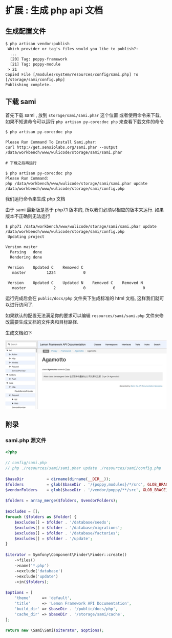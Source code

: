 # 扩展 : 生成 php api 文档

## 生成配置文件

```
$ php artisan vendor:publish
 Which provider or tag's files would you like to publish?:
  ...
  [20] Tag: poppy-framework
  [21] Tag: poppy-module
 > 21
Copied File [/modules/system/resources/config/sami.php] To [/storage/sami/config.php]
Publishing complete.
```

## 下载 sami

首先下载 sami , 放到 `storage/sami/sami.phar` 这个位置
或者使用命令来下载, 如果不知道命令可以运行 `php artisan py-core:doc php`
来查看下载文件的命令

```
$ php artisan py-core:doc php

Please Run Command To Install Sami.phar:
curl http://get.sensiolabs.org/sami.phar --output /data/workbench/www/wulicode/storage/sami/sami.phar

# 下载之后再运行

$ php artisan py-core:doc php
Please Run Command:
php /data/workbench/www/wulicode/storage/sami/sami.phar update /data/workbench/www/wulicode/storage/sami/config.php
```


我们运行命令来生成 php 文档

由于 sami 最新版是基于 php7.1 版本的, 所以我们必须以相应的版本来运行.
如果版本不正确则无法运行

```
$ php71 /data/workbench/www/wulicode/storage/sami/sami.phar update /data/workbench/www/wulicode/storage/sami/config.php
 Updating project

Version master
  Parsing   done
  Rendering done

 Version    Updated C    Removed C
   master         1224            0

 Version    Updated C    Updated N    Removed C    Removed N
   master            2            0            0            0
```

运行完成后会在 `public/docs/php` 文件夹下生成标准的 html 文档,
这样我们就可以进行访问了.

如果默认的配置无法满足你的要求可以编辑 `resources/sami/sami.php`
文件来修改需要生成文档的文件夹和目标路径.

生成文档如下

![023624](./media/15810398480492/023624.png)

## 附录

### sami.php 源文件

```php
<?php

// config/sami.php
// php ./resources/sami/sami.phar update ./resources/sami/config.php

$baseDir          = dirname(dirname(__DIR__));
$folders          = glob($baseDir . '/{poppy,modules}/*/src', GLOB_BRACE);
$vendorFolders    = glob($baseDir . '/vendor/poppy/**/src', GLOB_BRACE);

$folders = array_merge($folders, $vendorFolders);

$excludes = [];
foreach ($folders as $folder) {
    $excludes[] = $folder . '/database/seeds';
    $excludes[] = $folder . '/database/migrations';
    $excludes[] = $folder . '/database/factories';
    $excludes[] = $folder . '/update';
}

$iterator = Symfony\Component\Finder\Finder::create()
    ->files()
    ->name('*.php')
    ->exclude('database')
    ->exclude('update')
    ->in($folders);

$options = [
    'theme'     => 'default',
    'title'     => 'Lemon Framework API Documentation',
    'build_dir' => $baseDir . '/public/docs/php',
    'cache_dir' => $baseDir . '/storage/sami/cache',
];

return new \Sami\Sami($iterator, $options);
```